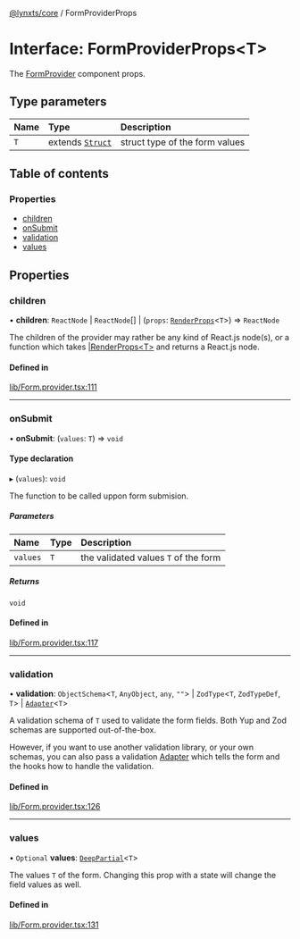 [@lynxts/core](../README.md) / FormProviderProps

# Interface: FormProviderProps\<T\>

The [FormProvider](../README.md#formprovider) component props.

## Type parameters

| Name | Type | Description |
| :------ | :------ | :------ |
| `T` | extends [`Struct`](../README.md#struct) | struct type of the form values |

## Table of contents

### Properties

- [children](FormProviderProps.md#children)
- [onSubmit](FormProviderProps.md#onsubmit)
- [validation](FormProviderProps.md#validation)
- [values](FormProviderProps.md#values)

## Properties

### children

• **children**: `ReactNode` \| `ReactNode`[] \| (`props`: [`RenderProps`](RenderProps.md)\<`T`\>) => `ReactNode`

The children of the provider may rather be any kind of React.js node(s),
or a function which takes [<T>|RenderProps\<T\>](RenderProps.md) and
returns a React.js node.

#### Defined in

[lib/Form.provider.tsx:111](https://github.com/JoseLion/lynxts/blob/main/packages/core/src/lib/Form.provider.tsx#L111)

___

### onSubmit

• **onSubmit**: (`values`: `T`) => `void`

#### Type declaration

▸ (`values`): `void`

The function to be called uppon form submision.

##### Parameters

| Name | Type | Description |
| :------ | :------ | :------ |
| `values` | `T` | the validated values `T` of the form |

##### Returns

`void`

#### Defined in

[lib/Form.provider.tsx:117](https://github.com/JoseLion/lynxts/blob/main/packages/core/src/lib/Form.provider.tsx#L117)

___

### validation

• **validation**: `ObjectSchema`\<`T`, `AnyObject`, `any`, ``""``\> \| `ZodType`\<`T`, `ZodTypeDef`, `T`\> \| [`Adapter`](Adapter.md)\<`T`\>

A validation schema of `T` used to validate the form fields. Both Yup and
Zod schemas are supported out-of-the-box.

However, if you want to use another validation library, or your own
schemas, you can also pass a validation [Adapter<T>](Adapter.md) which
tells the form and the hooks how to handle the validation.

#### Defined in

[lib/Form.provider.tsx:126](https://github.com/JoseLion/lynxts/blob/main/packages/core/src/lib/Form.provider.tsx#L126)

___

### values

• `Optional` **values**: [`DeepPartial`](../README.md#deeppartial)\<`T`\>

The values `T` of the form. Changing this prop with a state will change
the field values as well.

#### Defined in

[lib/Form.provider.tsx:131](https://github.com/JoseLion/lynxts/blob/main/packages/core/src/lib/Form.provider.tsx#L131)
